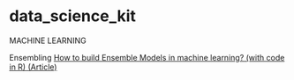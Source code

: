 # data_science_kit


MACHINE LEARNING

Ensembling
[How to build Ensemble Models in machine learning? (with code in R) (Article)](https://www.analyticsvidhya.com/blog/2017/02/introduction-to-ensembling-along-with-implementation-in-r/)


